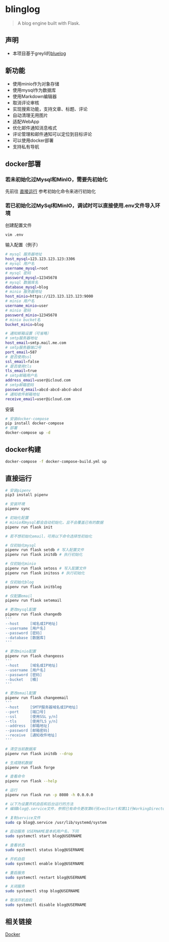 # blinglog
> A blog engine built with Flask.

## 声明
- 本项目基于greyli的[bluelog](https://github.com/greyli/bluelog)

## 新功能
- 使用minio作为对象存储
- 使用mysql作为数据库
- 使用Markdown编辑器
- 取消评论审核
- 实现搜索功能，支持文章、标题、评论
- 自动清理无用图片
- 适配WebApp
- 优化邮件通知消息格式
- 评论管理和邮件通知可以定位到目标评论
- 可以使用docker部署
- 支持私有导航

## docker部署
### 若未初始化过Mysql和MinIO，需要先初始化
先前往 [直接运行](#direct_launch) 参考初始化命令来进行初始化

### 若已初始化过MySql和MinIO，调试时可以直接使用.env文件导入环境
创建配置文件
```sh
vim .env
```

输入配置（例子）
```sh
# mysql 服务器地址
host_mysql=123.123.123.123:3306
# mysql 用户名
username_mysql=root
# mysql 密码
password_mysql=12345678
# mysql 数据库名
database_mysql=blog
# minio 服务器地址
host_minio=https://123.123.123.123:9000
# minio 用户名
username_minio=user
# minio 密码
password_minio=12345678
# minio bucket名
bucket_minio=blog

# 通知邮箱设置（可省略）
# smtp服务器地址
host_email=smtp.mail.me.com
# smtp服务器端口号
port_email=587
# 是否使用ssl
ssl_email=false
# 是否使用tls
tls_email=true
# smtp邮箱用户名
address_email=user@icloud.com
# smtp邮箱密码
password_email=abcd-abcd-abcd-abcd
# 通知收件邮箱地址
receive_email=user@icloud.com
```

安装
```sh
# 安装docker-compose
pip install docker-compose
# 部署
docker-compose up -d
```

## docker构建
```sh
docker-compose -f docker-compose-build.yml up
```

<span id="direct_launch"></span>
## 直接运行
```bash
# 安装pipenv
pip3 install pipenv

# 安装环境
pipenv sync

# 初始化配置
# minio和mysql都会自动初始化，且不会覆盖已有的数据
pipenv run flask init

# 若不想初始化email，可用以下命令选择性初始化

# 仅初始化mysql
pipenv run flask setdb # 写入配置文件
pipenv run flask initdb # 执行初始化

# 仅初始化minio
pipenv run flask setoss # 写入配置文件
pipenv run flask initoss # 执行初始化

# 仅初始化blog
pipenv run flask initblog

# 仅配置email
pipenv run flask setemail

# 更改mysql配置
pipenv run flask changedb
'''
--host     [域名或IP地址]
--username [用户名]
--password [密码]
--database [数据库]
'''

# 更改minio配置
pipenv run flask changeoss
'''
--host     [域名或IP地址]
--username [用户名]
--password [密码]
--bucket   [桶]
'''

# 更改email配置
pipenv run flask changeemail
'''
--host     [SMTP服务器域名或IP地址]
--port     [端口号]
--ssl      [使用SSL y/n]
--tls      [使用TLS y/n]
--address  [邮箱地址]
--password [邮箱密码]
--receive  [通知收件地址]
'''

# 清空当前数据库
pipenv run flask initdb --drop

# 生成随机数据
pipenv run flask forge

# 查看命令
pipenv run flask --help

# 运行
pipenv run flask run -p 8080 -h 0.0.0.0

# 以下为设置开机自启和后台运行的方法
# 编辑blog@.service文件，参照已有命令更改第6行ExecStart和第11行WorkingDirectory

# 复制service文件
sudo cp blog@.service /usr/lib/systemd/system

# 启动服务 USERNAME是本机用户名，下同
sudo systemctl start blog@USERNAME

# 查看状态
sudo systemctl status blog@USERNAME

# 开机自启
sudo systemctl enable blog@USERNAME

# 重启服务
sudo systemctl restart blog@USERNAME

# 关闭服务
sudo systemctl stop blog@USERNAME

# 取消开机自启
sudo systemctl disable blog@USERNAME
```

## 相关链接
[Docker](https://hub.docker.com/repository/docker/hlf01/blinglog/general)
